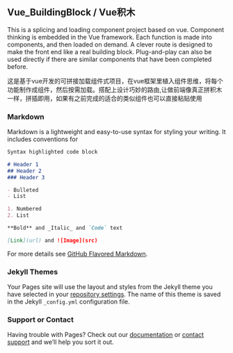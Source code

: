 ## Vue_BuildingBlock / Vue积木

This is a splicing and loading component project based on vue. Component thinking is embedded in the Vue framework. Each function is made into components, and then loaded on demand. A clever route is designed to make the front end like a real building block. Plug-and-play can also be used directly if there are similar components that have been completed before.

这是基于vue开发的可拼接加载组件式项目，在vue框架里植入组件思维，将每个功能制作成组件，然后按需加载。搭配上设计巧妙的路由,让做前端像真正拼积木一样，拼插即用，如果有之前完成的适合的类似组件也可以直接粘贴使用

### Markdown

Markdown is a lightweight and easy-to-use syntax for styling your writing. It includes conventions for

```markdown
Syntax highlighted code block

# Header 1
## Header 2
### Header 3

- Bulleted
- List

1. Numbered
2. List

**Bold** and _Italic_ and `Code` text

[Link](url) and ![Image](src)
```

For more details see [GitHub Flavored Markdown](https://guides.github.com/features/mastering-markdown/).

### Jekyll Themes

Your Pages site will use the layout and styles from the Jekyll theme you have selected in your [repository settings](https://github.com/BobbleHatkjh/Vue_BuildingBlock/settings). The name of this theme is saved in the Jekyll `_config.yml` configuration file.

### Support or Contact

Having trouble with Pages? Check out our [documentation](https://help.github.com/categories/github-pages-basics/) or [contact support](https://github.com/contact) and we’ll help you sort it out.

